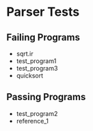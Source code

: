 # Parser Tests
## Failing Programs
* sqrt.ir
* test_program1
* test_program3
* quicksort

## Passing Programs
* test_program2
* reference_1

